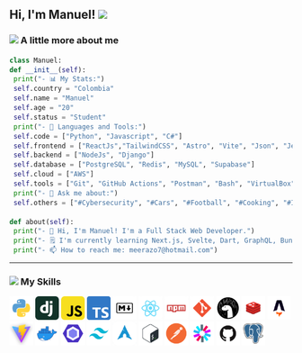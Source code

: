 <h2> Hi, I'm Manuel! <img src="https://userstyles.org/style_screenshots/204108_after.gif" width="50"></h2>

### <img src="https://c.tenor.com/yLPF2ku83OoAAAAi/peach-emm.gif" width="30"> A little more about me

```python
class Manuel:
def __init__(self):
 print("- 📊 My Stats:")
 self.country = "Colombia"
 self.name = "Manuel"
 self.age = "20"
 self.status = "Student"
 print("- 🔨 Languages and Tools:")
 self.code = ["Python", "Javascript", "C#"]
 self.frontend = ["ReactJs","TailwindCSS", "Astro", "Vite", "Json", "Jest"]
 self.backend = ["NodeJs", "Django"]
 self.database = ["PostgreSQL", "Redis", "MySQL", "Supabase"]
 self.cloud = ["AWS"]
 self.tools = ["Git", "GitHub Actions", "Postman", "Bash", "VirtualBox"]
 print("- 💬 Ask me about:")
 self.others = ["#Cybersecurity", "#Cars", "#Football", "#Cooking", "#Instruments"]

def about(self):
 print("- 🔮 Hi, I'm Manuel! I'm a Full Stack Web Developer.")
 print("- 🗒 I'm currently learning Next.js, Svelte, Dart, GraphQL, Bun")
 print("- 📫 How to reach me: meerazo7@hotmail.com")
```

---

### <img src="https://c.tenor.com/ooi51RU2NloAAAAi/wink-cute.gif" width="30"> My Skills

<p align="left">

<a href="https://www.python.org/" target="_blank" rel="noreferrer"><img src="./imgs/python.png" width="42" height="42" alt="Python" /></a>
<a href="https://www.djangoproject.com/" target="_blank" rel="noreferrer"><img src="./imgs/django.png" width="42" height="42" alt="Django"/></a>
<a href="https://developer.mozilla.org/es/docs/Web/JavaScript" target="_blank" rel="noreferrer"><img src="./imgs/javascript.png" width="42" height="42" alt="Javascript" /></a>
<a href="https://www.typescriptlang.org/" target="_blank" rel="noreferrer"><img src="./imgs/typescript.png" width="42" height="42" alt="Typescript" /></a>
<a href="https://markdown.es/sintaxis-markdown/" target="_blank" rel="noreferrer"><img src="./imgs/markdown.png" width="42" height="42" alt="Markdown" /></a>
<a href="https://es.reactjs.org/docs/getting-started.html" target="_blank" rel="noreferrer"><img src="./imgs/react.png" width="42" height="42" alt="React" /></a>
<a href="https://docs.npmjs.com/" target="_blank" rel="noreferrer"><img src="./imgs/npm.png" width="42" height="42" alt="Markdown" /></a>
<a href="https://git-scm.com/doc" target="_blank" rel="noreferrer"><img src="./imgs/git.png" width="42" height="42" alt="git" /></a>
<a href="https://deno.land/" target="_blank" rel="noreferrer"><img src="./imgs/deno.png" width="42" height="42" alt="Deno" /></a>
<a href="https://redis.io/docs/" target="_blank" rel="noreferrer"><img src="./imgs/redis.png" width="42" height="42" alt="Deno" /></a>
<a href="https://astro.build/" target="_blank" rel="noreferrer"><img src="./imgs/astro.png" width="42" height="42" alt="Deno" /></a>
<a href="https://vitejs.dev/" target="_blank" rel="noreferrer"><img src="./imgs/vite.png" width="42" height="42" alt="Deno" /></a>
<a href="https://www.docker.com/" target="_blank" rel="noreferrer"><img src="./imgs/docker.png" width="42" height="42" alt="Deno" /></a>
<a href="https://eslint.org/" target="_blank" rel="noreferrer"><img src="./imgs/eslint.png" width="42" height="42" alt="Deno" /></a>
<a href="https://tailwindcss.com/" target="_blank" rel="noreferrer"><img src="./imgs/tailwind.png" width="42" height="42" alt="Tailwind" /></a>
<a href="https://archlinux.org/download/" target="_blank" rel="noreferrer"><img src="./imgs/archlinux.png" width="42" height="42" alt="Archlinux" /></a>
<a href="https://es.wikipedia.org/wiki/Bash" target="_blank" rel="noreferrer"><img src="./imgs/bash.png" width="42" height="42" alt="Archlinux" /></a>
<a href="https://www.postman.com/" target="_blank" rel="noreferrer"><img src="./imgs/postman.png" width="42" height="42" alt="postman" /></a>
<a href="https://jwt.io/" target="_blank" rel="noreferrer"><img src="./imgs/jwt.png" width="42" height="42" alt="Jwt" /></a>
<a href="https://github.com/" target="_blank" rel="noreferrer"><img src="./imgs/github.png" width="42" height="42" alt="Github" /></a>
<a href="https://www.postgresql.org/" target="_blank" rel="noreferrer"><img src="./imgs/postgresql.png" width="42" height="42" alt="Postgresql" /></a>
